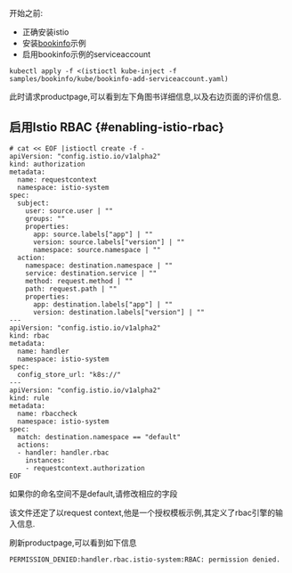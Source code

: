 开始之前:

* 正确安装istio
* 安装[bookinfo](https://istio.io/docs/guides/bookinfo/)示例
* 启用bookinfo示例的serviceaccount

```
kubectl apply -f <(istioctl kube-inject -f samples/bookinfo/kube/bookinfo-add-serviceaccount.yaml)
```

此时请求productpage,可以看到左下角图书详细信息,以及右边页面的评价信息.

## 启用Istio RBAC {#enabling-istio-rbac}

```
# cat << EOF |istioctl create -f -
apiVersion: "config.istio.io/v1alpha2"
kind: authorization
metadata:
  name: requestcontext
  namespace: istio-system
spec:
  subject:
    user: source.user | ""
    groups: ""
    properties:
      app: source.labels["app"] | ""
      version: source.labels["version"] | ""
      namespace: source.namespace | ""
  action:
    namespace: destination.namespace | ""
    service: destination.service | ""
    method: request.method | ""
    path: request.path | ""
    properties:
      app: destination.labels["app"] | ""
      version: destination.labels["version"] | ""
---
apiVersion: "config.istio.io/v1alpha2"
kind: rbac
metadata:
  name: handler
  namespace: istio-system
spec:
  config_store_url: "k8s://"
---
apiVersion: "config.istio.io/v1alpha2"
kind: rule
metadata:
  name: rbaccheck
  namespace: istio-system
spec:
  match: destination.namespace == "default"
  actions:
  - handler: handler.rbac
    instances:
    - requestcontext.authorization
EOF
```

如果你的命名空间不是default,请修改相应的字段

该文件还定了以request context,他是一个授权模板示例,其定义了rbac引擎的输入信息.

刷新productpage,可以看到如下信息

```
PERMISSION_DENIED:handler.rbac.istio-system:RBAC: permission denied.
```



